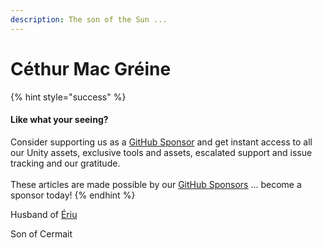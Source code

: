 ```yaml
---
description: The son of the Sun ...
---
```


# Céthur Mac Gréine

{% hint style="success" %}
#### Like what your seeing?

Consider supporting us as a [GitHub Sponsor](../../../../../../company/become-a-sponsor.md) and get instant access to all our Unity assets, exclusive tools and assets, escalated support and issue tracking and our gratitude.\
\
These articles are made possible by our [GitHub Sponsors](https://github.com/sponsors/heathen-engineering) ... become a sponsor today!
{% endhint %}

Husband of [Ériu](../mother/erui/)

Son of Cermait

